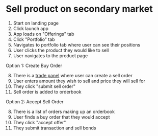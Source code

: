 # Sell product on secondary market

1. Start on landing page
2. Click launch app
3. App loads on "Offerings" tab
4. Click "Portfolio" tab
5. Navigates to portfolio tab where user can see their positions
6. User clicks the product they would like to sell
7. User navigates to the product page

Option 1: Create Buy Order

8. There is a [trade panel](../../pages/product_page/simple/features/trade_panel.md) where user can create a sell order
9. User enters amount they wish to sell and price they will sell for
10. They click "submit sell order"
11. Sell order is added to orderbook

Option 2: Accept Sell Order

8. There is a list of orders making up an orderbook
9. User finds a buy order that they would accept
10. They click "accept offer"
11. They submit transaction and sell bonds
